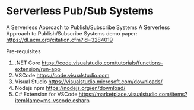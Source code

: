 # Serverless Pub/Sub Systems
A Serverless Approach to Publish/Subscribe Systems
A Serverless Approach to Publish/Subscribe Systems demo paper: https://dl.acm.org/citation.cfm?id=3284019 

Pre-requisites
1. .NET Core https://code.visualstudio.com/tutorials/functions-extension/run-app
2. VSCode https://code.visualstudio.com
4. Visual Studio https://visualstudio.microsoft.com/downloads/
3. Nodejs npm https://nodejs.org/en/download/
4. C# Extension for VSCode https://marketplace.visualstudio.com/items?itemName=ms-vscode.csharp
